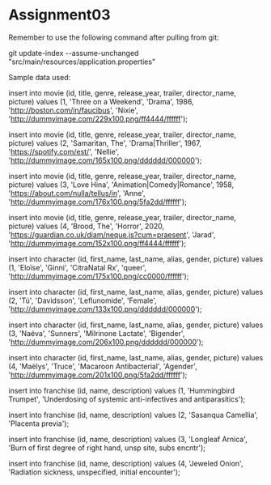 # Assignment03

Remember to use the following command after pulling from git:

git update-index --assume-unchanged "src/main/resources/application.properties"

Sample data used:

insert into movie (id, title, genre, release_year, trailer, director_name, picture) values (1, 'Three on a Weekend', 'Drama', 1986, 'http://boston.com/in/faucibus', 'Nixie', 'http://dummyimage.com/229x100.png/ff4444/ffffff');

insert into movie (id, title, genre, release_year, trailer, director_name, picture) values (2, 'Samaritan, The', 'Drama|Thriller', 1967, 'https://spotify.com/est/', 'Nellie', 'http://dummyimage.com/165x100.png/dddddd/000000');

insert into movie (id, title, genre, release_year, trailer, director_name, picture) values (3, 'Love Hina', 'Animation|Comedy|Romance', 1958, 'https://about.com/nulla/tellus/in', 'Anne', 'http://dummyimage.com/176x100.png/5fa2dd/ffffff');

insert into movie (id, title, genre, release_year, trailer, director_name, picture) values (4, 'Brood, The', 'Horror', 2020, 'https://guardian.co.uk/diam/neque.js?cum=praesent', 'Jarad', 'http://dummyimage.com/152x100.png/ff4444/ffffff');

insert into character (id, first_name, last_name, alias, gender, picture) values (1, 'Eloïse', 'Ginni', 'CitraNatal Rx', 'queer', 'http://dummyimage.com/175x100.png/cc0000/ffffff');

insert into character (id, first_name, last_name, alias, gender, picture) values (2, 'Tú', 'Davidsson', 'Leflunomide', 'Female', 'http://dummyimage.com/133x100.png/dddddd/000000');

insert into character (id, first_name, last_name, alias, gender, picture) values (3, 'Naéva', 'Sunners', 'Milrinone Lactate', 'Bigender', 'http://dummyimage.com/206x100.png/dddddd/000000');

insert into character (id, first_name, last_name, alias, gender, picture) values (4, 'Maëlys', 'Truce', 'Macaroon Antibacterial', 'Agender', 'http://dummyimage.com/201x100.png/5fa2dd/ffffff');

insert into franchise (id, name, description) values (1, 'Hummingbird Trumpet', 'Underdosing of systemic anti-infectives and antiparasitics');

insert into franchise (id, name, description) values (2, 'Sasanqua Camellia', 'Placenta previa');

insert into franchise (id, name, description) values (3, 'Longleaf Arnica', 'Burn of first degree of right hand, unsp site, subs encntr');

insert into franchise (id, name, description) values (4, 'Jeweled Onion', 'Radiation sickness, unspecified, initial encounter');
